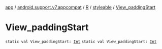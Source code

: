 [app](../../../index.md) / [android.support.v7.appcompat](../../index.md) / [R](../index.md) / [styleable](index.md) / [View_paddingStart](.)

# View_paddingStart

`static val View_paddingStart: `[`Int`](https://kotlinlang.org/api/latest/jvm/stdlib/kotlin/-int/index.html)
`static val View_paddingStart: `[`Int`](https://kotlinlang.org/api/latest/jvm/stdlib/kotlin/-int/index.html)